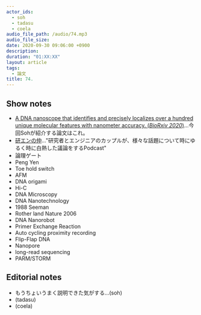 ```yaml
---
actor_ids:
  - soh
  - tadasu
  - coela
audio_file_path: /audio/74.mp3
audio_file_size: 
date: 2020-09-30 09:06:00 +0900
description: 
duration: "01:XX:XX"
layout: article
tags:
  - 論文
title: 74. 
---
```

## Show notes
- [A DNA nanoscope that identifies and precisely localizes over a hundred unique molecular features with nanometer accuracy. (_BioRxiv 2020_)](https://www.biorxiv.org/content/10.1101/2020.08.27.271072v1)...今回Sohが紹介する論文はこれ。
- [研エンの仲](https://anchor.fm/ken-en-no-naka)..."研究者とエンジニアのカップルが、様々な話題について時にゆるく時に白熱した議論をするPodcast"
- 論理ゲート
- Peng Yen
- Toe hold switch
- AFM
- DNA origami
- Hi-C
- DNA Microscopy
- DNA Nanotechnology
- 1988 Seeman
- Rother land Nature 2006
- DNA Nanorobot
- Primer Exchange Reaction
- Auto cycling proximity recording
- Flip-Flap DNA
- Nanopore
- long-read sequencing
- PARM/STORM

## Editorial notes
- もうちょいうまく説明できた気がする...(soh)
- (tadasu)
- (coela)
